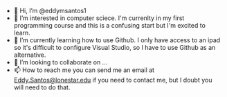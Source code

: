 - 👋 Hi, I’m @eddymsantos1
- 👀 I’m interested in computer sciece. I'm currenlty in my first programming course and this is a confusing start but I'm excited to learn.
- 🌱 I’m currently learning how to use Github. I only have access to an ipad so it's difficult to configure Visual Studio, so I have to use Github as an alternative.
- 💞️ I’m looking to collaborate on ...
- 📫 How to reach me you can send me an email at Eddy.Santos@lonestar.edu if you need to contact me, but I doubt you will need to do that.

<!---
eddymsantos1/eddymsantos1 is a ✨ special ✨ repository because its `README.md` (this file) appears on your GitHub profile.
You can click the Preview link to take a look at your changes.
--->
